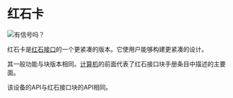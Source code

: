 # 红石卡
![有信号吗？](item:oc2r:redstone_interface_card)

红石卡是[红石接口](../block/redstone_interface.md)的一个更紧凑的版本。它使用户能够构建更紧凑的设计。

其一般功能与块版本相同。[计算机](../block/computer.md)的前面代表了红石接口块手册条目中描述的主要面。

该设备的API与红石接口块的API相同。
